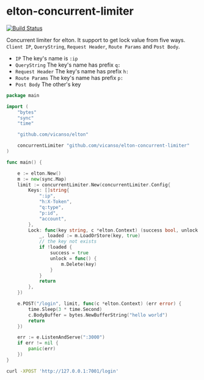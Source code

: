 # elton-concurrent-limiter

[![Build Status](https://img.shields.io/travis/vicanso/elton-concurrent-limiter.svg?label=linux+build)](https://travis-ci.org/vicanso/elton-concurrent-limiter)


Concurrent limiter for elton. It support to get lock value from five ways. `Client IP`, `QueryString`, `Request Header`, `Route Params` and `Post Body`.

- `IP` The key's name is `:ip`
- `QueryString` The key's name has prefix `q:`
- `Request Header` The key's name has prefix `h:`
- `Route Params` The key's name has prefix `p:`
- `Post Body` The other's key

```go
package main

import (
	"bytes"
	"sync"
	"time"

	"github.com/vicanso/elton"

	concurrentLimiter "github.com/vicanso/elton-concurrent-limiter"
)

func main() {

	e := elton.New()
	m := new(sync.Map)
	limit := concurrentLimiter.New(concurrentLimiter.Config{
		Keys: []string{
			":ip",
			"h:X-Token",
			"q:type",
			"p:id",
			"account",
		},
		Lock: func(key string, c *elton.Context) (success bool, unlock func(), err error) {
			_, loaded := m.LoadOrStore(key, true)
			// the key not exists
			if !loaded {
				success = true
				unlock = func() {
					m.Delete(key)
				}
			}
			return
		},
	})

	e.POST("/login", limit, func(c *elton.Context) (err error) {
		time.Sleep(3 * time.Second)
		c.BodyBuffer = bytes.NewBufferString("hello world")
		return
	})

	err := e.ListenAndServe(":3000")
	if err != nil {
		panic(err)
	})
}
```

```bash
curl -XPOST 'http://127.0.0.1:7001/login'
```